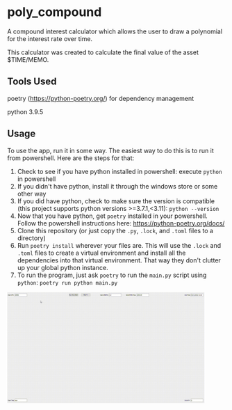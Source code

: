 # poly_compound
A compound interest calculator which allows the user to draw a polynomial for the interest rate over time.

This calculator was created to calculate the final value of the asset $TIME/MEMO.

## Tools Used
poetry (https://python-poetry.org/) for dependency management

python 3.9.5

## Usage
To use the app, run it in some way. The easiest way to do this is to run it from powershell. Here are the steps for that:

1. Check to see if you have python installed in powershell: execute ```python``` in powershell
2. If you didn't have python, install it through the windows store or some other way
3. If you did have python, check to make sure the version is compatible (this project supports python versions >=3.7.1,<3.11): ```python --version```
4. Now that you have python, get ```poetry``` installed in your powershell. Follow the powershell instructions here: https://python-poetry.org/docs/
5. Clone this repository (or just copy the ```.py```, ```.lock```, and ```.toml``` files to a directory)
6. Run ```poetry install``` wherever your files are. This will use the ```.lock``` and ```.toml``` files to create a virtual environment and install all the dependencies into that virtual environment. That way they don't clutter up your global python instance.
7. To run the program, just ask ```poetry``` to run the ```main.py``` script using ```python```: ```poetry run python main.py```

<img src="https://github.com/mwohlfarth1/poly_compound/blob/main/poly_compound_v0.1_demo.gif" width="90%" height="50%"/> 
